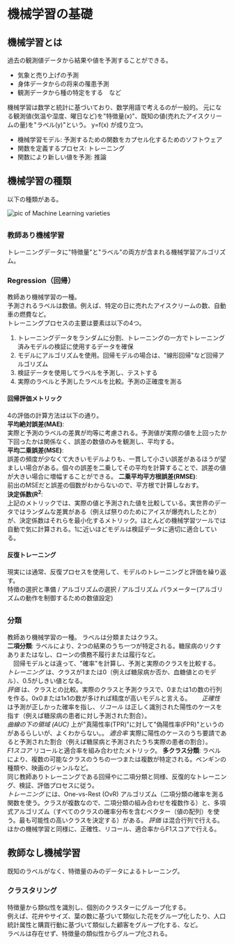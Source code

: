 # 機械学習の基礎
## 機械学習とは
過去の観測値データから結果や値を予測することができる。  
- 気象と売り上げの予測
- 身体データからの将来の罹患予測
- 観測データから種の特定をする　など

機械学習は数学と統計に基づいており、数学用語で考えるのが一般的。 
元になる観測値(気温や湿度、曜日など)を"特徴量(x)"、既知の値(売れたアイスクリームの量)を"ラベル(y)"という。 y=f(x)  が成り立つ。
* 機械学習モデル: 予測するための関数をカプセル化するためのソフトウェア
* 関数を定義するプロセス: トレーニング
* 関数により新しい値を予測: 推論

## 機械学習の種類
以下の種類がある。  

![pic of Machine Learning varieties](https://learn.microsoft.com/ja-jp/training/wwl-data-ai/fundamentals-machine-learning/media/machine-learning-types.png)
## 
  
### 教師あり機械学習
トレーニングデータに"特徴量"と"ラベル"の両方が含まれる機械学習アルゴリズム。  
  
### Regression（回帰）
教師あり機械学習の一種。  
予測されるラベルは数値。例えば、特定の日に売れたアイスクリームの数、自動車の燃費など。   
トレーニングプロセスの主要は要素は以下の4つ。  
  1. トレーニングデータをランダムに分割、トレーニングの一方でトレーニング済みモデルの検証に使用するデータを確保
  2.  モデルにアルゴリズムを使用。回帰モデルの場合は、"線形回帰"など回帰アルゴリズム
  3.  検証データを使用してラベルを予測し、テストする
  4.  実際のラベルと予測したラベルを比較。予測の正確度を測る
  
#### 回帰評価メトリック
4の評価の計算方法は以下の通り。  
**平均絶対誤差(MAE)**:   
 実際と予測のラベルの差異が均等に考慮される。予測値が実際の値を上回ったか下回ったかは関係なく、誤差の数値のみを観測し、平均する。    
**平均二乗誤差(MSE)**:  
 誤差の頻度が少なくて大きいモデルよりも、一貫して小さい誤差があるほうが望ましい場合がある。個々の誤差を二乗してその平均を計算することで、誤差の値が大きい場合に増幅することができる。
 **二乗平均平方根誤差(RMSE)**:  
  前出のMSEだと誤差の個数がわからないので、平方根で計算しなおす。  
**決定係数(R<sup>2</sup>**:  
  上記のメトリックでは、実際の値と予測された値を比較している。実世界のデータではランダムな差異がある（例えば祭りのためにアイスが爆売れしたとか）が、決定係数はそれらを最小化するメトリック。ほとんどの機械学習ツールでは自動で気に計算される。1に近いほどモデルは検証データに適切に適合している。  

#### 反復トレーニング ####
現実には通常、反復プロセスを使用して、モデルのトレーニングと評価を繰り返す。  
特徴の選択と準備 / アルゴリズムの選択 / アルゴリズム パラメーター(アルゴリズムの動作を制御するための数値設定)
##

### 分類
教師あり機械学習の一種。
ラベルは分類またはクラス。  
**二項分類**: ラベルにより、2つの結果のうち一つが特定される。糖尿病のリクすありまたはなし、ローンの債務不履行または履行など。    
　回帰モデルとは違って、"確率"を計算し、予測と実際のクラスを比較する。  
  _トレーニング_ は、クラスが1または0（例えば糖尿病か否か、血糖値とのモデル）、0.5がしきい値となる。  
  _評価_ は、クラスとの比較。実際のクラスと予測クラスで、0または1の数の行列を作る。0x0または1x1の数が多ければ精度が高いモデルと言える。　　
  _正確性_ は予測が正しかった確率を指し、_リコール_ は正しく識別された陽性のケースを指す（例えば糖尿病の患者に対し予測された割合）。   
  _曲線の下の領域 (AUC)_ 上が"真陽性率(TPR)"に対して"偽陽性率(FPR)"というのがあるらしいが、よくわからない。。
  _適合率_ 実際に陽性のケースのうち要請であると予測された割合（例えば糖尿病と予測されたうち実際の患者の割合）。  
  _F1スコア_ リコールと適合率を組み合わせたメトリック。
**多クラス分類**: ラベルにより、複数の可能なクラスのうちの一つまたは複数が特定される。ペンギンの種類や、映画のジャンルなど。  
 同じ教師ありトレーニングである回帰やに二項分類と同様、反復的なトレーニング、検証、評価プロセスに従う。  
 _トレーニング_ には、One-vs-Rest (OvR) アルゴリズム（二項分類の確率を測る関数を使う。クラスが複数なので、二項分類の組み合わせを複数作る）と、多項式アルゴリズム（すべてのクラスの確率分布を含むベクター（値の配列）を使う。最も可能性の高いクラスを決定する）がある。
_評価_ は混合行列で行える。ほかの機械学習と同様に、正確性、リコール、適合率からF1スコアで行える。  

##
## 教師なし機械学習
既知のラベルがなく、特徴量のみのデータによるトレーニング。

### クラスタリング
特徴量から類似性を識別し、個別のクラスターにグループ化する。  
例えば、花弁やサイズ、葉の数に基づいて類似した花をグループ化したり、人口統計属性と購買行動に基づいて類似した顧客をグループ化する、など。  
ラベルは存在せず、特徴量の類似性からグループ化される。  




